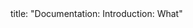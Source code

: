 <frontmatter>
title: "Documentation: Introduction: What"
</frontmatter>

<include src="index-body.md" boilerplate />
